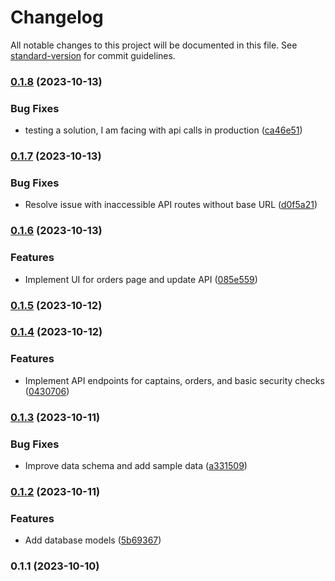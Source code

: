 # Changelog

All notable changes to this project will be documented in this file. See [standard-version](https://github.com/conventional-changelog/standard-version) for commit guidelines.

### [0.1.8](https://github.com/AnasOnGit/coding-task-yumealz/compare/v0.1.7...v0.1.8) (2023-10-13)


### Bug Fixes

* testing a solution, I am facing with api calls in production ([ca46e51](https://github.com/AnasOnGit/coding-task-yumealz/commit/ca46e51a0439942d1125effedbc6e1b73fe95a59))

### [0.1.7](https://github.com/AnasOnGit/coding-task-yumealz/compare/v0.1.6...v0.1.7) (2023-10-13)


### Bug Fixes

* Resolve issue with inaccessible API routes without base URL ([d0f5a21](https://github.com/AnasOnGit/coding-task-yumealz/commit/d0f5a2174d8d1afd067c518b6bad743aa085e809))

### [0.1.6](https://github.com/AnasOnGit/coding-task-yumealz/compare/v0.1.5...v0.1.6) (2023-10-13)


### Features

* Implement UI for orders page and update API ([085e559](https://github.com/AnasOnGit/coding-task-yumealz/commit/085e559fe411de6b78dcbf09f3ce998f73d82413))

### [0.1.5](https://github.com/AnasOnGit/coding-task-yumealz/compare/v0.1.4...v0.1.5) (2023-10-12)

### [0.1.4](https://github.com/AnasOnGit/coding-task-yumealz/compare/v0.1.3...v0.1.4) (2023-10-12)


### Features

* Implement API endpoints for captains, orders, and basic security checks ([0430706](https://github.com/AnasOnGit/coding-task-yumealz/commit/04307062cd1693c75eafba733a8efa17e8df353b))

### [0.1.3](https://github.com/AnasOnGit/coding-task-yumealz/compare/v0.1.2...v0.1.3) (2023-10-11)


### Bug Fixes

* Improve data schema and add sample data ([a331509](https://github.com/AnasOnGit/coding-task-yumealz/commit/a3315097454d9043ca99f152a2e7ccd3fa321ba6))

### [0.1.2](https://github.com/AnasOnGit/coding-task-yumealz/compare/v0.1.1...v0.1.2) (2023-10-11)


### Features

* Add database models ([5b69367](https://github.com/AnasOnGit/coding-task-yumealz/commit/5b69367c234360a84ff507fd7c8d475b9cb8ed92))

### 0.1.1 (2023-10-10)
